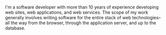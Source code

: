 I'm a software developer with more than 10 years of experience developing web sites, web applications, and web services.
The scope of my work generally involves writing software for the entire stack of web technologies–all the way from the browser, through the application server, and up to the database.
